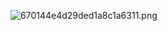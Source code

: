 ![670144e4d29ded1a8c1a6311.png](https://github.com/user-attachments/assets/37848861-8040-4200-a3d6-623cddb6c337)


